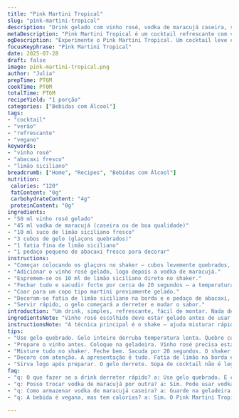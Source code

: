 ```yaml
---
title: "Pink Martini Tropical"
slug: "pink-martini-tropical"
description: "Drink gelado com vinho rosé, vodka de maracujá caseira, suco de limão siciliano e pedaços de abacaxi fresco. Glaçons quebrados para refrescar. Decorado com fatia fina de limão e maracujuba macroscopicamente azulada. Receita fácil, rápida e vegana. Sem glúten, lactose, ovos ou nozes. Versão leve e cítrica para quem curte um cocktail frutado com toque exótico. Equilíbrio entre doce, ácido e álcool na medida."
metaDescription: "Pink Martini Tropical é um cocktail refrescante com vinho rosé, vodka de maracujá, limão siciliano e abacaxi fresco. Ideal para dias quentes."
ogDescription: "Experimente o Pink Martini Tropical. Um cocktail leve com vinho rosé e vodka de maracujá. Refresca e encanta. Perfeito para qualquer ocasião."
focusKeyphrase: "Pink Martini Tropical"
date: 2025-07-28
draft: false
image: pink-martini-tropical.png
author: "Julia"
prepTime: PT6M
cookTime: PT0M
totalTime: PT6M
recipeYield: "1 porção"
categories: ["Bebidas com Álcool"]
tags:
- "cocktail"
- "verão"
- "refrescante"
- "vegano"
keywords:
- "vinho rosé"
- "abacaxi fresco"
- "limão siciliano"
breadcrumb: ["Home", "Recipes", "Bebidas com Álcool"]
nutrition: 
 calories: "120"
 fatContent: "0g"
 carbohydrateContent: "4g"
 proteinContent: "0g"
ingredients:
- "50 ml vinho rosé gelado"
- "45 ml vodka de maracujá (caseira ou de boa qualidade)"
- "10 ml suco de limão siciliano fresco"
- "3 cubos de gelo (glaçons quebrados)"
- "1 fatia fina de limão siciliano"
- "1 pedaço pequeno de abacaxi fresco para decorar"
instructions:
- "Começar colocando os glaçons no shaker – cubos levemente quebrados, mais superfície de gelo exposta."
- "Adicionar o vinho rosé gelado, logo depois a vodka de maracujá."
- "Espremem-se os 10 ml de limão siciliano direto no shaker."
- "Fechar tudo e sacudir forte por cerca de 20 segundos – a temperatura desce de imediato, a mistura fica azulada."
- "Coar para um copo tipo martíni previamente gelado."
- "Decoram-se fatia de limão siciliano na borda e o pedaço de abacaxi, que traz doçura natural e aroma tropical."
- "Servir rápido, o gelo começará a derreter e mudar o sabor."
introduction: "Um drink, simples, refrescante, fácil de montar. Nada demais, só o básico com twist tropical. Vinho rosé, vodka, o azedinho do limão, doçura natural do abacaxi – tudo na medida que esfria rápido. Ideal para tardes quentes ou começo de noite com amigos, num fim de semana descompromissado. Não precisa ser expert. Nem exige ingredientes difíceis. Vodka de maracujá pode ser comprada pronta ou feita rapidinho em casa com polpa fresca. O segredo? gelo bem fracionado, para não diluir rápido, sacudir o shaker com vontade. Visual que chama, sabor que conserva o frescor, perfeito para quem gosta de algo leve, sem muita gordura ou açúcares pesados. A vodka saborizada traz novidade; o vinho rosé entra suave, com corpo leve, cor vibrante. Decoração tropical deixa a apresentação mais convidativa, conversa com bares e festas ao ar livre. Boa pedida para veganos e alérgicos, espaço aberto para improvisar."
ingredientsNote: "Vinho rosé escolhido deve estar gelado antes de usar — isso evita água no cocktail. Vodka sabor maracujá pode ser substituída por outra fruta, como caju ou manga, para variar perfil. O limão siciliano é essencial para equilibrar o sabor doce/frutado da vodca, além de trazer frescor e acidez delicada. O abacaxi pode ser pequeno pedaço ou cubinhos presos na borda do copo para perfumar a bebida enquanto você bebe. Glaçons quebrados oferecem mais superfície de contato para gelar rápido sem diluir tanto o sabor. Não pule a decoração, o visual importa, principalmente em drinks tipo martíni. Sempre usar shaker limpo e boas pedras de gelo."
instructionsNote: "A técnica principal é o shake — ajuda misturar rápido e gelar ao mesmo tempo. Não confundir com mexer no copo. Pegue o shaker, coloque gelo quebrado. Vinho rosé e vodka com limão em seguida, fecha a tampa firme. Sacuda o conjunto por uns 20 segundos, até sentir que está gelado na parte externa. Coe imediatamente para o copo gelado. Evite deixar o gelo no drinque, a não ser que prefira. O aroma do limão e do maracujá são realçados com essa agitação. Sirva rápido para manter a temperatura e refrescância. Na decoração, a fatia fina de limão e o abacaxi proporcionam também um toque visual e aroma naturalmente convidativo. Mexa pouco dentro do copo para não perder o efeito gelado imediatamente. Pode substituir vodka maracujá por alguma outra saborizada seguindo mesmo processo."
tips:
- "Use gelo quebrado. Gelo inteiro derruba temperatura lenta. Quebre com um pano. Isso expõe mais superfície. O coquetel esfria rápido. Não deixe derreter. Na hora de servir, gelo derretido pode mudar o sabor."
- "Prepare o vinho antes. Coloque na geladeira. Vinho rosé precisa estar bem frio para evitar água no drink. Se estiver morno, vai diluir a bebida. Isso não é bom. A vodka de maracujá deve ficar no mesmo nível de frescor."
- "Misture tudo no shaker. Feche bem. Sacuda por 20 segundos. O shaker precisa ficar gelado por fora. Isso mistura e resfria ao mesmo tempo. Coe para um copo gelado. Se não tiver o copo gelado, a temperatura vai subir rápido."
- "Decore com atenção. A apresentação é tudo. Fatia de limão na borda é fundamental. O abacaxi traz aroma fresco e doce. Pode colocar cubinhos na borda. Isso vai liberar o perfume enquanto você bebe."
- "Sirva logo após preparar. O gelo derrete. Sopa de cocktail não é legal. Mantenha o frescor. Se demorar, a bebida fica aguada. Pode adicionar mais abacaxi se quiser um toque extra, vai dar mais doçura."
faq:
- "q: O que fazer se o drink derreter rápido? a: Use gelo quebrado. E copos previamente gelados. Olhe a temperatura. Gelo inteiro faz o cocktail derreter mais."
- "q: Posso trocar vodka de maracujá por outra? a: Sim. Pode usar vodka de caju ou manga. O importante é manter equilíbrio. Limão siciliano vai ajudar a destacar a fruta."
- "q: Como armazenar vodka de maracujá caseira? a: Guarde na geladeira. Ou no congelador se tiver espaço. Isso pode durar algumas semanas. Cheque sempre antes de usar."
- "q: A bebida é vegana, mas tem calorias? a: Sim. O Pink Martini Tropical tem cerca de 120 calorias. Isso se dá pela vodka e vinho. Mas não tem glúten e lactose."

---
```

